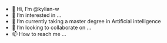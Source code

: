 - 👋 Hi, I’m @kylian-w
- 👀 I’m interested in ...
- 🌱 I’m currently taking a master degree in Artificial intelligence
- 💞️ I’m looking to collaborate on ...
- 📫 How to reach me ...

<!---
kylian-w/kylian-w is a ✨ special ✨ repository because its `README.md` (this file) appears on your GitHub profile.
You can click the Preview link to take a look at your changes.
--->
